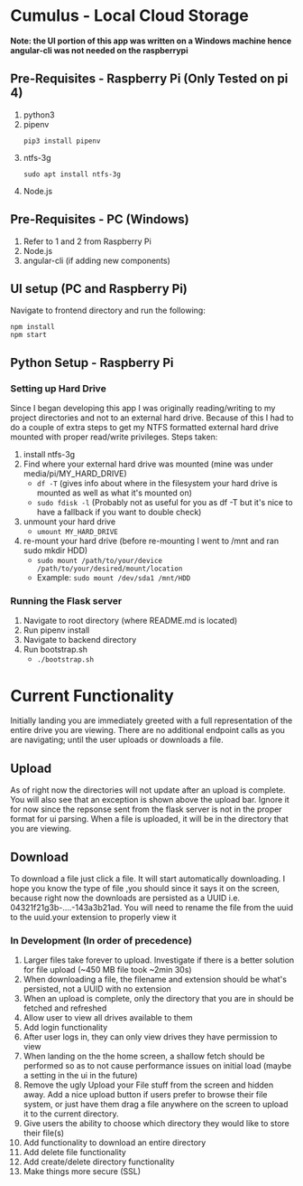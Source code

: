 # Cumulus - Local Cloud Storage
__Note: the UI portion of this app was written on a Windows machine hence angular-cli was not needed on
the raspberrypi__

## Pre-Requisites - Raspberry Pi (Only Tested on pi 4)
1. python3
2. pipenv
    ```
    pip3 install pipenv
    ```
3. ntfs-3g 
    ```
    sudo apt install ntfs-3g
    ```
4. Node.js

## Pre-Requisites - PC (Windows)
1. Refer to 1 and 2 from Raspberry Pi
2. Node.js
3. angular-cli (if adding new components)


## UI setup (PC and Raspberry Pi)
Navigate to frontend directory and run the following:
```
npm install
npm start
```


## Python Setup - Raspberry Pi

### Setting up Hard Drive
Since I began developing this app I was originally reading/writing to my project directories and not to an external hard drive.
Because of this I had to do a couple of extra steps to get my NTFS formatted external hard drive mounted with proper read/write privileges.
Steps taken:
1. install ntfs-3g
2. Find where your external hard drive was mounted (mine was under media/pi/MY_HARD_DRIVE)
    - ``` df -T ``` (gives info about where in the filesystem your hard drive is mounted as well as what it's mounted on)
    - ``` sudo fdisk -l ``` (Probably not as useful for you as df -T but it's nice to have a fallback if you want to double check)
3. unmount your hard drive
    - ``` umount MY_HARD_DRIVE ```
4. re-mount your hard drive (before re-mounting I went to /mnt and ran sudo mkdir HDD)
    - ```sudo mount /path/to/your/device /path/to/your/desired/mount/location```
    - Example: ```sudo mount /dev/sda1 /mnt/HDD```

### Running the Flask server
1. Navigate to root directory (where README.md is located)
2. Run pipenv install
3. Navigate to backend directory
4. Run bootstrap.sh
    - ```./bootstrap.sh```
    
# Current Functionality
Initially landing you are immediately greeted with a full representation of the entire drive you are viewing.
There are no additional endpoint calls as you are navigating; until the user uploads or downloads a file.

## Upload
As of right now the directories will not update after an upload is complete. You will also see that an exception is shown above
the upload bar. Ignore it for now since the repsonse sent from the flask server is not in the proper format for ui parsing.
When a file is uploaded, it will be in the directory that you are viewing.

## Download
To download a file just click a file. It will start automatically downloading. I hope you know the type of file ,you should since it says it on the screen,
because right now the downloads are persisted as a UUID i.e. 04321f21g3b-....-143a3b21ad.
You will need to rename the file from the uuid to the uuid.your extension to properly view it

### In Development (In order of precedence)
1. Larger files take forever to upload. Investigate if there is a better solution for file upload (~450 MB file took ~2min 30s)
1. When downloading a file, the filename and extension should be what's persisted, not a UUID with no extension
1. When an upload is complete, only the directory that you are in should be fetched and refreshed
1. Allow user to view all drives available to them
1. Add login functionality 
1. After user logs in, they can only view drives they have permission to view
1. When landing on the the home screen, a shallow fetch should be performed so as to not cause performance issues on initial load (maybe a setting in the ui in the future)
1. Remove the ugly Upload your File stuff from the screen and hidden away. Add a nice upload button if users prefer to browse their file system, or just have them drag a file anywhere on the screen to upload it to the current directory.
1. Give users the ability to choose which directory they would like to store their file(s)
1. Add functionality to download an entire directory
1. Add delete file functionality
1. Add create/delete directory functionality
1. Make things more secure (SSL)